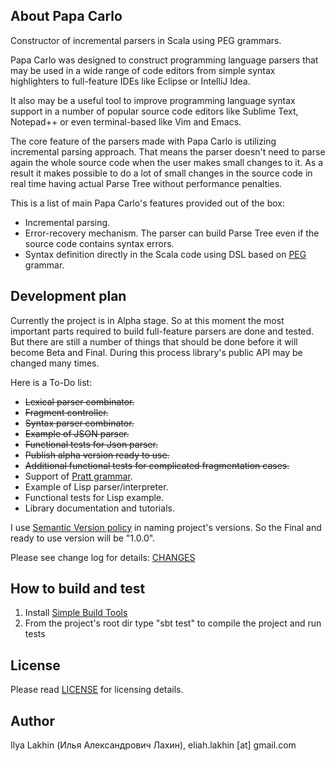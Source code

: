 About Papa Carlo
----------------

Constructor of incremental parsers in Scala using PEG grammars.

Papa Carlo was designed to construct programming language parsers that may be
used in a wide range of code editors from simple syntax highlighters to
full-feature IDEs like Eclipse or IntelliJ Idea.

It also may be a useful tool to improve programming language syntax support in
a number of popular source code editors like Sublime Text, Notepad++ or even
terminal-based like Vim and Emacs.

The core feature of the parsers made with Papa Carlo is utilizing incremental
parsing approach. That means the parser doesn't need to parse again the whole
source code when the user makes small changes to it. As a result it makes
possible to do a lot of small changes in the source code in real time having
actual Parse Tree without performance penalties.

This is a list of main Papa Carlo's features provided out of the box:
 * Incremental parsing.
 * Error-recovery mechanism.
   The parser can build Parse Tree even if the source code contains syntax
   errors.
 * Syntax definition directly in the Scala code using DSL based on
   [PEG](http://en.wikipedia.org/wiki/Parsing_expression_grammar) grammar.


Development plan
----------------
Currently the project is in Alpha stage. So at this moment the most important
parts required to build full-feature parsers are done and tested. But there are
still a number of things that should be done before it will become Beta and
Final. During this process library's public API may be changed many times.

Here is a To-Do list:

 - ~~Lexical parser combinator.~~
 - ~~Fragment controller.~~
 - ~~Syntax parser combinator.~~
 - ~~Example of JSON parser.~~
 - ~~Functional tests for Json parser.~~
 - ~~Publish alpha version ready to use.~~
 - ~~Additional functional tests for complicated fragmentation cases.~~
 - Support of [Pratt grammar](http://en.wikipedia.org/wiki/Pratt_parser).
 - Example of Lisp parser/interpreter.
 - Functional tests for Lisp example.
 - Library documentation and tutorials.

I use [Semantic Version policy](http://semver.org/) in naming project's
versions. So the Final and ready to use version will be "1.0.0".

Please see change log for details:
[CHANGES](https://github.com/Eliah-Lakhin/papa-carlo/blob/master/CHANGES.md)


How to build and test
---------------------
1. Install [Simple Build Tools](http://www.scala-sbt.org/release/docs/Getting-Started/Setup.html#installing-sbt)
2. From the project's root dir type "sbt test" to compile the project and run
   tests


License
-------

Please read [LICENSE](https://github.com/Eliah-Lakhin/papa-carlo/LICENSE) for
licensing details.


Author
------

Ilya Lakhin (Илья Александрович Лахин), eliah.lakhin [at] gmail.com
